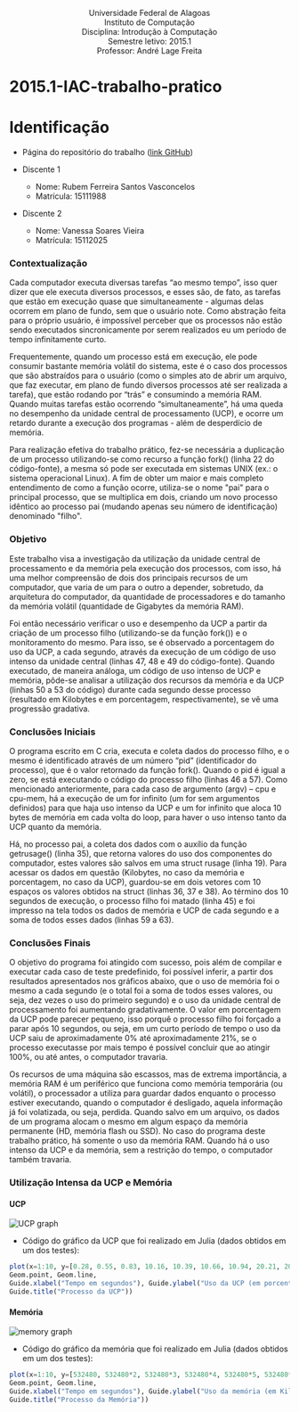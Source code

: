<p align="center">
Universidade Federal de Alagoas</br>
Instituto de Computação</br>
Disciplina: Introdução à Computação</br>
Semestre letivo: 2015.1</br>
Professor: André Lage Freita</br>
</p>



# 2015.1-IAC-trabalho-pratico

# Identificação

* Página do repositório do trabalho ([link GitHub](https://github.com/rubemfsv/2015.1-IAC-trabalho-pratico))

* Discente 1
	* Nome: Rubem Ferreira Santos Vasconcelos 
	* Matrícula: 15111988
* Discente 2
	* Nome: Vanessa Soares Vieira
	* Matrícula: 15112025


### Contextualização

Cada computador executa diversas tarefas “ao mesmo tempo”, isso quer dizer que ele executa diversos processos, e esses são, de fato, as tarefas que estão em execução quase que simultaneamente - algumas delas ocorrem em plano de fundo, sem que o usuário note. Como abstração feita para o próprio usuário, é impossível perceber que os processos não estão sendo executados sincronicamente por serem realizados eu um período de tempo infinitamente curto.

Frequentemente, quando um processo está em execução, ele pode consumir bastante memória volátil do sistema, este é o caso dos processos que são abstraídos para o usuário (como o simples ato de abrir um arquivo, que faz executar, em plano de fundo diversos processos até ser realizada a tarefa), que estão rodando por “trás” e consumindo a memória RAM. Quando muitas tarefas estão ocorrendo “simultaneamente”, há uma queda no desempenho da unidade central de processamento (UCP), e ocorre um retardo durante a execução dos programas - além de desperdício de memória. 

Para realização efetiva do trabalho prático, fez-se necessária a duplicação de um processo utilizando-se como recurso a função fork() (linha 22 do código-fonte), a mesma só pode ser executada em sistemas UNIX (ex.: o sistema operacional Linux). A fim de obter um maior e mais completo entendimento de como a função ocorre, utiliza-se o nome "pai" para o principal processo, que se multiplica em dois, criando um novo processo idêntico ao processo pai (mudando apenas seu número de identificação) denominado "filho".



### Objetivo

Este trabalho visa a investigação da utilização da unidade central de processamento e da memória pela execução dos processos, com isso, há uma melhor compreensão de dois dos principais recursos de um computador, que varia de um para o outro a depender, sobretudo, da arquitetura do computador, da quantidade de processadores e do tamanho da memória volátil (quantidade de Gigabytes da memória RAM). 

Foi então necessário verificar o uso e desempenho da UCP a partir da criação de um processo filho (utilizando-se da função fork()) e o monitoramento do mesmo. Para isso, se é observado a porcentagem do uso da UCP, a cada segundo, através da execução de um código de uso intenso da unidade central (linhas 47, 48 e 49 do código-fonte). Quando executado, de maneira análoga, um código de uso intenso de UCP e memória, pôde-se analisar a utilização dos recursos da memória e da UCP (linhas 50 a 53 do código) durante cada segundo desse processo (resultado em Kilobytes e em porcentagem, respectivamente), se vê uma progressão gradativa. 



### Conclusões Iniciais

O programa escrito em C cria, executa e coleta dados do processo filho, e o mesmo é identificado através de um número “pid” (identificador do processo), que é o valor retornado da função fork(). Quando o pid é igual a zero, se está executando o código do processo filho (linhas 46 a 57). Como mencionado anteriormente, para cada caso de argumento (argv) – cpu e cpu-mem, há a execução de um for infinito (um for sem argumentos definidos) para que haja uso intenso da UCP e um for infinito que aloca 10 bytes de memória em cada volta do loop, para haver o uso intenso tanto da UCP quanto da memória. 

Há, no processo pai, a coleta dos dados com o auxílio da função getrusage() (linha 35), que retorna valores do uso dos componentes do computador, estes valores são salvos em uma struct rusage (linha 19). Para acessar os dados em questão (Kilobytes, no caso da memória e porcentagem, no caso da UCP), guardou-se em dois vetores com 10 espaços os valores obtidos na struct (linhas 36, 37 e 38). Ao término dos 10 segundos de execução, o processo filho foi matado (linha 45) e foi impresso na tela todos os dados de memória e UCP de cada segundo e a soma de todos esses dados (linhas 59 a 63).



### Conclusões Finais

O objetivo do programa foi atingido com sucesso, pois além de compilar e executar cada caso de teste predefinido, foi possível inferir, a partir dos resultados apresentados nos gráficos abaixo, que o uso de memória foi o mesmo a cada segundo (e o total foi a soma de todos esses valores, ou seja, dez vezes o uso do primeiro segundo) e o uso da unidade central de processamento foi aumentando gradativamente. O valor em porcentagem da UCP pode parecer pequeno, isso porquê o processo filho foi forçado a parar após 10 segundos, ou seja, em um curto período de tempo o uso da UCP saiu de aproximadamente 0% até aproximadamente 21%, se o processo executasse por mais tempo é possível concluir que ao atingir 100%, ou até antes, o computador travaria.

Os recursos de uma máquina são escassos, mas de extrema importância, a memória RAM é um periférico que funciona como memória temporária (ou volátil), o processador a utiliza para guardar dados enquanto o processo estiver executando, quando o computador é desligado, aquela informação já foi volatizada, ou seja, perdida. Quando salvo em um arquivo, os dados de um programa alocam o mesmo em algum espaço da memória permanente (HD, memória flash ou SSD). No caso do programa deste trabalho prático, há somente o uso da memória RAM. Quando há o uso intenso da UCP e da memória, sem a restrição do tempo, o computador também travaria.



### Utilização Intensa da UCP e Memória

#### UCP

![UCP graph](http://imageshack.com/a/img910/6858/jkgdyQ.png)

* Código do gráfico da UCP que foi realizado em Julia (dados obtidos em um dos testes):

```julia
plot(x=1:10, y=[0.28, 0.55, 0.83, 10.16, 10.39, 10.66, 10.94, 20.21, 20.47, 20.73],
Geom.point, Geom.line,
Guide.xlabel("Tempo em segundos"), Guide.ylabel("Uso da UCP (em porcentagem)"),
Guide.title("Processo da UCP"))
```

#### Memória

![memory graph](http://imageshack.com/a/img911/5458/Y4Pps1.png)

* Código do gráfico da memória que foi realizado em Julia (dados obtidos em um dos testes):

```julia
plot(x=1:10, y=[532480, 532480*2, 532480*3, 532480*4, 532480*5, 532480*6, 532480*7, 532480*8, 532480*9, 532480*10],
Geom.point, Geom.line,
Guide.xlabel("Tempo em segundos"), Guide.ylabel("Uso da memória (em Kilobytes)"),
Guide.title("Processo da Memória"))
```
